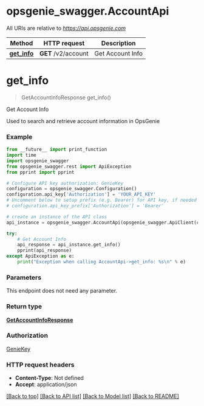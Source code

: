 # opsgenie_swagger.AccountApi

All URIs are relative to *https://api.opsgenie.com*

Method | HTTP request | Description
------------- | ------------- | -------------
[**get_info**](AccountApi.md#get_info) | **GET** /v2/account | Get Account Info


# **get_info**
> GetAccountInfoResponse get_info()

Get Account Info

Used to search and retrieve account information in OpsGenie

### Example
```python
from __future__ import print_function
import time
import opsgenie_swagger
from opsgenie_swagger.rest import ApiException
from pprint import pprint

# Configure API key authorization: GenieKey
configuration = opsgenie_swagger.Configuration()
configuration.api_key['Authorization'] = 'YOUR_API_KEY'
# Uncomment below to setup prefix (e.g. Bearer) for API key, if needed
# configuration.api_key_prefix['Authorization'] = 'Bearer'

# create an instance of the API class
api_instance = opsgenie_swagger.AccountApi(opsgenie_swagger.ApiClient(configuration))

try:
    # Get Account Info
    api_response = api_instance.get_info()
    pprint(api_response)
except ApiException as e:
    print("Exception when calling AccountApi->get_info: %s\n" % e)
```

### Parameters
This endpoint does not need any parameter.

### Return type

[**GetAccountInfoResponse**](GetAccountInfoResponse.md)

### Authorization

[GenieKey](../README.md#GenieKey)

### HTTP request headers

 - **Content-Type**: Not defined
 - **Accept**: application/json

[[Back to top]](#) [[Back to API list]](../README.md#documentation-for-api-endpoints) [[Back to Model list]](../README.md#documentation-for-models) [[Back to README]](../README.md)

